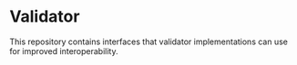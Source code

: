 # Validator

This repository contains interfaces that validator implementations can
use for improved interoperability.
